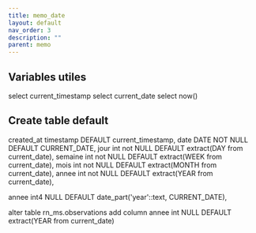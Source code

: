 ```yaml
---
title: memo_date
layout: default
nav_order: 3
description: ""
parent: memo
---
```



## Variables utiles 
select current_timestamp
select current_date
select now()


## Create table default
created_at timestamp DEFAULT current_timestamp,
date  DATE NOT NULL DEFAULT CURRENT_DATE,
jour int not NULL DEFAULT extract(DAY from current_date),
semaine int not NULL DEFAULT extract(WEEK from current_date),
mois int not NULL DEFAULT extract(MONTH from current_date),
annee int not NULL DEFAULT extract(YEAR from current_date),


annee int4 NULL DEFAULT date_part('year'::text, CURRENT_DATE),


alter table rn_ms.observations add column annee int NULL DEFAULT extract(YEAR from current_date)

